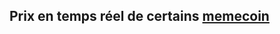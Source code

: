 ## Prix en temps réel de certains [memecoin](https://fr.wikipedia.org/wiki/Meme_coin)

<iframe srcdoc='<!DOCTYPE html>
<html lang="fr">
<head>
    <meta charset="UTF-8">
    <meta name="viewport" content="width=device-width, initial-scale=1.0">
    <style>
        body {
            margin: 0;
            padding: 0;
            overflow: hidden;
        }
    </style>
    <script src="https://widgets.coingecko.com/gecko-coin-price-static-headline-widget.js"></script>
</head>
<body>
    <gecko-coin-price-static-headline-widget locale="fr" dark-mode="true" coin-ids="dogecoin,pepe,shiba-inu" initial-currency="usd"></gecko-coin-price-static-headline-widget>
</body>
</html>' 
style="border: none; width: 100%; height: 100%;"></iframe>


## Qu'est-ce qu'un memecoin ?

Un memecoin est une cryptomonnaie souvent créée comme une blague ou en hommage à un mème Internet populaire. Le plus connu est le Dogecoin, inspiré du mème du chien Shiba Inu.
L'attrait des memecoins réside dans leur côté ludique et leur capacité à rassembler des communautés. Leur valeur peut connaître des hausses spectaculaires grâce à la spéculation et à l'engouement sur les réseaux sociaux. Cependant, investir dans des memecoins comporte des risques importants en raison de leur volatilité et du manque de fondamentaux solides.
En résumé, les memecoins sont un phénomène amusant dans le monde des cryptomonnaies, mais il est crucial d'investir avec prudence et de ne jamais investir plus que ce que l'on peut se permettre de perdre.##

## Comment acheter des memecoin ?


## Sources

[Wikipedia](https://fr.wikipedia.org/wiki/Bitcoin)